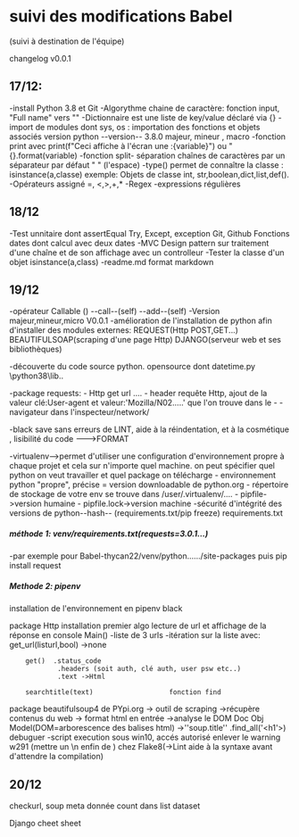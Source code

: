 # suivi des modifications Babel
(suivi à destination de l'équipe)

changelog v0.0.1

## 17/12:
-install Python 3.8 et Git
-Algorythme chaine de caractère: fonction input,  "Full name" vers "<firstname><middle><lastname>"
-Dictionnaire est une liste de key/value déclaré via {}
-import de modules dont sys, os : importation des fonctions et objets associés version python --version-- 3.8.0 majeur, mineur , macro
-fonction print avec print(f"Ceci affiche à l'écran une :{variable}") ou "{}.format(variable)
-fonction split- séparation chaînes de caractères par un séparateur par défaut " " (l'espace)
-type() permet de connaître la classe : isinstance(a,classe) exemple: Objets de classe int, str,boolean,dict,list,def().
-Opérateurs  assigné =, <,>,+,*
-Regex -expressions régulières


## 18/12
-Test unnitaire dont assertEqual
Try, Except, exception
Git, Github
Fonctions dates dont calcul avec deux dates
-MVC Design pattern sur traitement d'une chaîne et de son affichage avec un controlleur
-Tester la classe d'un objet isinstance(a,class)
-readme.md format markdown

## 19/12
-opérateur Callable () --call--(self)    --add--(self)
-Version majeur,mineur,micro V0.0.1
-amélioration de l'installation de python afin d'installer des modules externes: REQUEST(Http POST,GET...) BEAUTIFULSOAP(scraping d'une page Http) DJANGO(serveur web et ses bibliothèques)

-découverte du code source python. opensource dont datetime.py \python38\lib\..

-package requests: - Http get url ....
                   - header requête Http, ajout de la valeur clé:User-agent et valeur:'Mozilla/N02.....' que l'on trouve dans le - - navigateur dans l'inspecteur/network/

-black save sans erreurs de LINT, aide à la réindentation, et à la cosmétique , lisibilité du code --->FORMAT

-virtualenv-->permet d'utiliser une configuration d'environnement propre à chaque projet et cela sur n'importe quel machine. on peut            spécifier quel python on veut travailler et quel package on télécharge
        - environnement python "propre", précise = version downloadable de python.org
        - répertoire de stockage de votre env se trouve dans /user/.virtualenv/....
        - pipfile->version humaine
        - pipfile.lock->version machine -sécurité d'intégrité des versions de python--hash--
        (requirements.txt/pip freeze) requirements.txt


##### méthode 1: venv/requirements.txt(requests=3.0.1...)
-par exemple pour Babel-thycan22/venv/python....../site-packages
puis pip install request

##### Methode 2: pipenv


installation de l'environnement en pipenv black 

package Http installation
premier algo lecture de url et affichage de la réponse en console
        Main()
            -liste de 3 urls
            -itération sur la liste avec: get_url(listurl,bool)  ->none
            <attention au retour par gestion des erreurs>

        get()  .status_code 
                .headers (soit auth, clé auth, user psw etc..)
                .text ->Html

        searchtitle(text)                   fonction find
        
 package beautifulsoup4   de PYpi.org 
        -> outil de scraping ->récupère contenus du web
        -> format html en entrée
                ->analyse le DOM Doc Obj Model(DOM=arborescence des balises html)
        ->''soup.title''
                .find_all('<h1'>)
debuguer 
        -script execution sous win10, accés autorisé
                enlever le warning w291 (mettre un \n enfin de ) chez Flake8(->Lint aide à la syntaxe avant d'attendre la compilation)
## 20/12
checkurl, soup meta donnée
count dans list dataset

Django cheet sheet